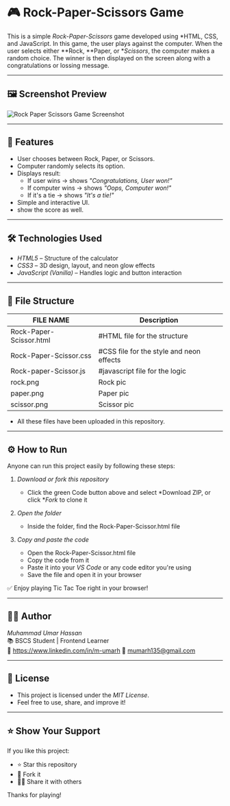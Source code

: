 # 🎮 Rock-Paper-Scissors Game 

This is a simple *Rock-Paper-Scissors* game developed using *HTML, CSS, and JavaScript. In this game, the user plays against the computer. When the user selects either **Rock, **Paper, or **Scissors*, the computer makes a random choice. The winner is then displayed on the screen along with a congratulations or lossing message.

---

## 🖼 Screenshot Preview

![Rock Paper Scissors Game Screenshot](screenshot.png.png)

---

## 🧠 Features

- User chooses between Rock, Paper, or Scissors.
- Computer randomly selects its option.
- Displays result:
  - If user wins → shows *"Congratulations, User won!"*
  - If computer wins → shows *"Oops, Computer won!"*
  - If it's a tie → shows *"It's a tie!"*
- Simple and interactive UI.
- show the score as well. 

---

## 🛠 Technologies Used

- *HTML5* – Structure of the calculator  
- *CSS3* – 3D design, layout, and neon glow effects  
- *JavaScript (Vanilla)* – Handles logic and button interaction  

---

## 📁 File Structure

|  FILE NAME                | Description                              |
|-------------------------- |------------------------------------------|
| Rock-Paper-Scissor.html   | #HTML file for the structure             |
| Rock-Paper-Scissor.css    | #CSS file for the style and neon effects |
| Rock-paper-Scissor.js     | #javascript file for the logic           | 
| rock.png                  | Rock pic                                 | 
| paper.png                 | Paper pic                                | 
| scissor.png               | Scissor pic                              | 

- All these files have been uploaded in this repository.

---

## ⚙ How to Run 

Anyone can run this project easily by following these steps:

1. *Download or fork this repository*
   - Click the green Code button above and select *Download ZIP, or click **Fork* to clone it

2. *Open the folder*
   - Inside the folder, find the Rock-Paper-Scissor.html file

3. *Copy and paste the code*
   - Open the Rock-Paper-Scissor.html file
   - Copy the code from it
   - Paste it into your *VS Code* or any code editor you're using
   - Save the file and open it in your browser

✅ Enjoy playing Tic Tac Toe right in your browser!

---

## 🙋‍♂ Author

*Muhammad Umar Hassan*  
📚 BSCS Student | Frontend Learner  
🔗 https://www.linkedin.com/in/m-umarh
📧 mumarh135@gmail.com

---

## 📄 License

- This project is licensed under the *MIT License*.
- Feel free to use, share, and improve it!

---

## ⭐ Show Your Support

If you like this project:

- ⭐ Star this repository  
- 🍴 Fork it  
- 🧑‍💻 Share it with others

Thanks for playing!
